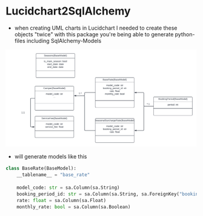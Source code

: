 # Lucidchart2SqlAlchemy
- when creating UML charts in Lucidchart I needed to create these objects "twice" with
this package you're being able to generate python-files including SqlAlchemy-Models

![uml_diagrams](CamperVanPricing.png)
- will generate models like this
```python
class BaseRate(BaseModel):
    __tablename__ = "base_rate"

    model_code: str = sa.Column(sa.String)
    booking_period_id: str = sa.Column(sa.String, sa.ForeignKey("booking_period.id"))
    rate: float = sa.Column(sa.Float)
    monthly_rate: bool = sa.Column(sa.Boolean)
```